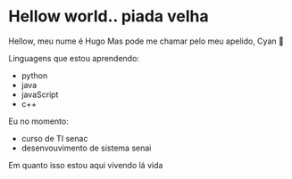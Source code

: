 # Hellow world.. piada velha

<!--
**CyanPeaceOFStars/SobreMim** is a ✨ _special_ ✨ repository because its `README.md` (this file) appears on your GitHub profile.
-->


Hellow, meu nume é Hugo
Mas pode me chamar pelo meu apelido, Cyan 🦊

Linguagens que estou aprendendo:
- python
- java
- javaScript
- c++

Eu no momento:
- curso de TI senac
- desenvouvimento de sistema senai

Em quanto isso estou aqui vivendo lá vida
